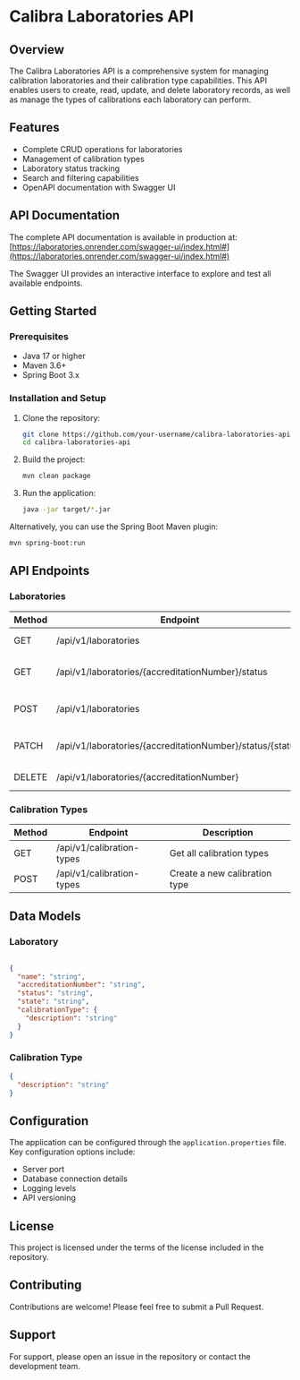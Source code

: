 # Calibra Laboratories API

## Overview

The Calibra Laboratories API is a comprehensive system for managing calibration laboratories and their calibration type capabilities. This API enables users to create, read, update, and delete laboratory records, as well as manage the types of calibrations each laboratory can perform.

## Features

- Complete CRUD operations for laboratories
- Management of calibration types
- Laboratory status tracking
- Search and filtering capabilities
- OpenAPI documentation with Swagger UI

## API Documentation

The complete API documentation is available in production at:
[https://laboratories.onrender.com/swagger-ui/index.html#](https://laboratories.onrender.com/swagger-ui/index.html#)

The Swagger UI provides an interactive interface to explore and test all available endpoints.

## Getting Started

### Prerequisites

- Java 17 or higher
- Maven 3.6+
- Spring Boot 3.x

### Installation and Setup

1. Clone the repository:

   ```bash
   git clone https://github.com/your-username/calibra-laboratories-api.git
   cd calibra-laboratories-api
   ```

2. Build the project:

   ```bash
   mvn clean package
   ```

3. Run the application:

   ```bash
   java -jar target/*.jar
   ```

Alternatively, you can use the Spring Boot Maven plugin:

```bash
mvn spring-boot:run
```

## API Endpoints

### Laboratories

| Method | Endpoint | Description |
|--------|----------|-------------|
| GET    | /api/v1/laboratories | Get all laboratories |
| GET    | /api/v1/laboratories/{accreditationNumber}/status | Get laboratory status |
| POST   | /api/v1/laboratories | Create a new laboratory |
| PATCH  | /api/v1/laboratories/{accreditationNumber}/status/{status} | Update laboratory status |
| DELETE | /api/v1/laboratories/{accreditationNumber} | Delete a laboratory |

### Calibration Types

| Method | Endpoint | Description |
|--------|----------|-------------|
| GET    | /api/v1/calibration-types | Get all calibration types |
| POST   | /api/v1/calibration-types | Create a new calibration type |

## Data Models

### Laboratory

```json

{
  "name": "string",
  "accreditationNumber": "string",
  "status": "string",
  "state": "string",
  "calibrationType": {
    "description": "string"
  }
}
```

### Calibration Type

```json
{
  "description": "string"
}
```

## Configuration

The application can be configured through the `application.properties` file. Key configuration options include:

- Server port
- Database connection details
- Logging levels
- API versioning

## License

This project is licensed under the terms of the license included in the repository.

## Contributing

Contributions are welcome! Please feel free to submit a Pull Request.

## Support

For support, please open an issue in the repository or contact the development team.
